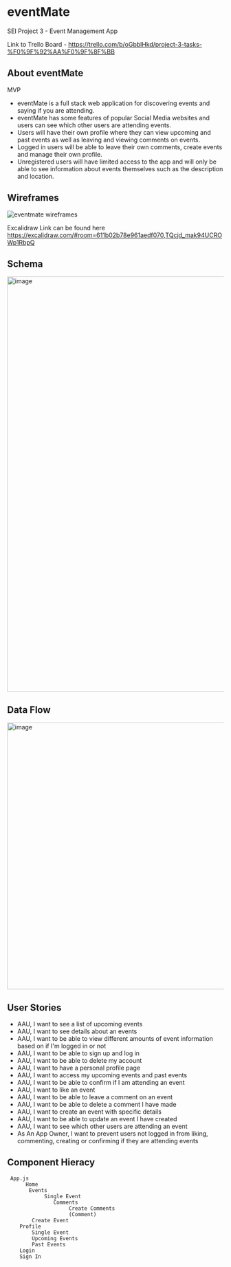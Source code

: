# eventMate
SEI Project 3 - Event Management App

Link to Trello Board - https://trello.com/b/oGbblHkd/project-3-tasks-%F0%9F%92%AA%F0%9F%8F%BB

## About eventMate
MVP
* eventMate is a full stack web application for discovering events and saying if you are attending.
* eventMate has some features of popular Social Media websites and users can see which other users are attending events.
* Users will have their own profile where they can view upcoming and past events as well as leaving and viewing comments on events.
* Logged in users will be able to leave their own comments, create events and manage their own profile.
* Unregistered users will have limited access to the app and will only be able to see information about events themselves such as the description and location.

## Wireframes

![eventmate wireframes](https://user-images.githubusercontent.com/126505751/236216986-a70cb335-c768-4601-9244-0be826e333d4.gif)

Excalidraw Link can be found here https://excalidraw.com/#room=611b02b78e961aedf070,TQcjd_mak94UCROWp1RbpQ


## Schema

<img width="966" alt="image" src="https://user-images.githubusercontent.com/126505751/236213798-cffa7b77-30d5-4de9-82c6-eb24754ec794.png">

## Data Flow

<img width="621" alt="image" src="https://user-images.githubusercontent.com/126505751/236214516-01907236-3d78-48b8-9026-0a76c76ba39e.png">

## User Stories

* AAU, I want to see a list of upcoming events
* AAU, I want to see details about an events
* AAU, I want to be able to view different amounts of event information
based on if I'm logged in or not
* AAU, I want to be able to sign up and log in
* AAU, I want to be able to delete my account
* AAU, I want to have a personal profile page
* AAU, I want to access my upcoming events and past events
* AAU, I want to be able to confirm if I am attending an event
* AAU, I want to like an event
* AAU, I want to be able to leave a comment on an event
* AAU, I want to be able to delete a comment I have made
* AAU, I want to create an event with specific details
* AAU, I want to be able to update an event I have created
* AAU, I want to see which other users are attending an event
* As An App Owner, I want to prevent users not logged in from 
liking, commenting, creating or confirming if they are attending events

## Component Hieracy
```
 App.js
      Home
       Events
            Single Event
               Comments
                    Create Comments
                    (Comment)
        Create Event
    Profile
        Single Event
        Upcoming Events
        Past Events
    Login
    Sign In
```



